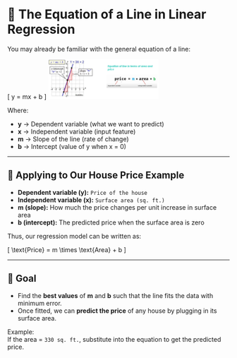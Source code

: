 # 📐 The Equation of a Line in Linear Regression

You may already be familiar with the general equation of a line:

\[
y = mx + b
\]
<img src="https://github.com/sahilkarande/Machine-Learning-Algorithms-Course/blob/main/Python%20ML/Images/s3_Line_rep.png" alt="Linear Regression" width="250" />

Where:
- **y** → Dependent variable (what we want to predict)  
- **x** → Independent variable (input feature)  
- **m** → Slope of the line (rate of change)  
- **b** → Intercept (value of y when x = 0)  

---

## 🔹 Applying to Our House Price Example
- **Dependent variable (y):** `Price of the house`  
- **Independent variable (x):** `Surface area (sq. ft.)`  
- **m (slope):** How much the price changes per unit increase in surface area  
- **b (intercept):** The predicted price when the surface area is zero  

Thus, our regression model can be written as:

\[
\text{Price} = m \times \text{Area} + b
\]

---

## 🔹 Goal
- Find the **best values** of **m** and **b** such that the line fits the data with minimum error.  
- Once fitted, we can **predict the price** of any house by plugging in its surface area.

Example:  
If the area = `330 sq. ft.`, substitute into the equation to get the predicted price.
